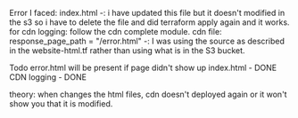 Error I faced: 
index.html -: i have updated this file but it doesn't modified in the s3 so i have to delete the file and did terraform apply again and it works.
for cdn logging: follow the cdn complete module.
cdn file: response_page_path = "/error.html" -: I was using the source as described in the website-html.tf rather than using what is in the S3 bucket.

Todo 
error.html will be present if page didn't show up index.html - DONE
CDN logging - DONE

theory:
when changes the html files, cdn doesn't deployed again or it won't show you that it is modified.